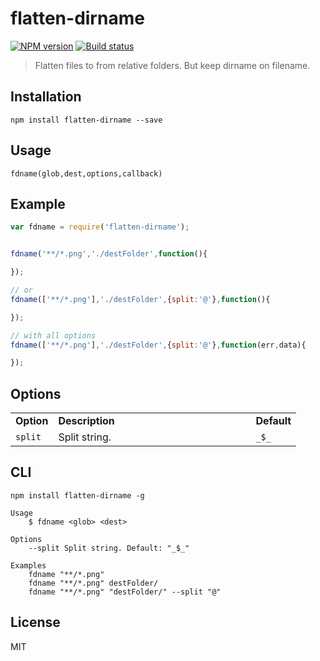 # flatten-dirname

[![NPM version][npm-image]][npm-url]
[![Build status][travis-image]][travis-url]
<!-- [![Test coverage][coveralls-image]][coveralls-url] -->

> Flatten files to from relative folders. But keep dirname on filename.

## Installation

```
npm install flatten-dirname --save
```

## Usage

```
fdname(glob,dest,options,callback)
```

## Example 

```javascript
var fdname = require('flatten-dirname');


fdname('**/*.png','./destFolder',function(){

});

// or
fdname(['**/*.png'],'./destFolder',{split:'@'},function(){

});

// with all options
fdname(['**/*.png'],'./destFolder',{split:'@'},function(err,data){

});
```

## Options


<table>
<tr>
<td><strong>Option</strong></td>
<td width="300"><strong>Description</strong></td>
<td><strong>Default</strong></td>
</tr>
<tr>
<td><code>split</code></td>
<td>Split string.</td>
<td><code>_$_</code></td>
</tr>
</table>


## CLI

```
npm install flatten-dirname -g
```

```
Usage
	$ fdname <glob> <dest>

Options
	--split Split string. Default: "_$_"

Examples
	fdname "**/*.png"
	fdname "**/*.png" destFolder/
	fdname "**/*.png" "destFolder/" --split "@"
```


## License

MIT

[npm-image]: https://img.shields.io/npm/v/flatten-dirname.svg?style=flat-square
[npm-url]: https://npmjs.org/package/flatten-dirname
[travis-image]: https://img.shields.io/travis/webcaetano/flatten-dirname.svg?style=flat-square
[travis-url]: https://travis-ci.org/webcaetano/flatten-dirname
<!-- [coveralls-image]: https://img.shields.io/coveralls/blakeembrey/flatten-dirname.svg?style=flat 
[coveralls-url]: https://coveralls.io/r/blakeembrey/flatten-dirname?branch=master
-->
